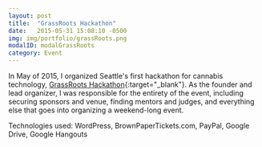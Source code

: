 ```yaml
---
layout: post
title:  "GrassRoots Hackathon"
date:   2015-05-31 15:08:10 -0500
img: img/portfolio/grassRoots.png
modalID: modalGrassRoots
category: Event
---
```


In May of 2015, I organized Seattle's first hackathon for cannabis technology, [GrassRoots Hackathon][link]{:target="_blank"}. As the founder and lead organizer, I was responsible for the entirety of the event, including securing sponsors and venue, finding mentors and judges, and everything else that goes into organizing a weekend-long event.

Technologies used: WordPress, BrownPaperTickets.com, PayPal, Google Drive, Google Hangouts

[link]: https://grassrootshackathon.com